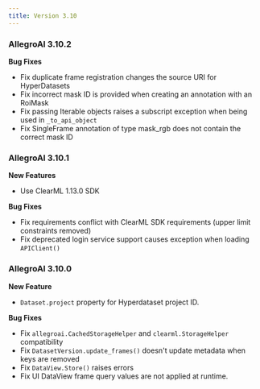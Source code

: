 ```yaml
---
title: Version 3.10
---
```


### AllegroAI 3.10.2

**Bug Fixes**
* Fix duplicate frame registration changes the source URI for HyperDatasets
* Fix incorrect mask ID is provided when creating an annotation with an RoiMask
* Fix passing Iterable objects raises a subscript exception when being used in `_to_api_object`
* Fix SingleFrame annotation of type mask_rgb does not contain the correct mask ID

### AllegroAI 3.10.1

**New Features**
* Use ClearML 1.13.0 SDK

**Bug Fixes**
* Fix requirements conflict with ClearML SDK requirements (upper limit constraints removed)
* Fix deprecated login service support causes exception when loading `APIClient()`

### AllegroAI 3.10.0

**New Feature**
* `Dataset.project` property for Hyperdataset project ID. 

**Bug Fixes**
* Fix `allegroai.CachedStorageHelper` and `clearml.StorageHelper` compatibility
* Fix `DatasetVersion.update_frames()` doesn't update metadata when keys are removed
* Fix `DataView.Store()` raises errors
* Fix UI DataView frame query values are not applied at runtime.
